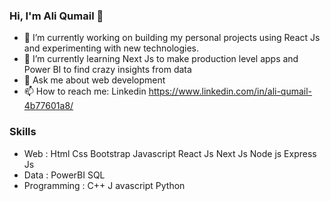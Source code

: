 ### Hi, I'm Ali Qumail 👋

- 🔭 I’m currently working on building my personal projects using React Js and experimenting with new technologies. 
- 🌱 I’m currently learning Next Js to make production level apps and Power BI to find crazy insights from data  
- 💬 Ask me about web development 
- 📫 How to reach me: Linkedin https://www.linkedin.com/in/ali-qumail-4b77601a8/

### Skills 

 - Web  :    Html    Css    Bootstrap    Javascript    React Js    Next Js    Node js    Express Js 
 - Data  :    PowerBI    SQL 
 - Programming  :    C++ J   avascript    Python 
